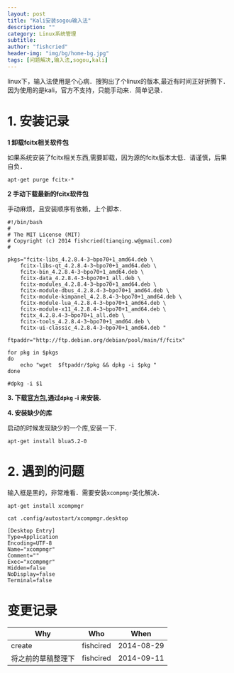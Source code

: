 ```yaml
---
layout: post
title: "Kali安装sogou输入法"
description: ""
category: Linux系统管理
subtitle:
author: "fishcried"
header-img: "img/bg/home-bg.jpg"
tags: [问题解决,输入法,sogou,kali]
---
```


linux下，输入法使用是个心病．搜狗出了个linux的版本,最近有时间正好折腾下．因为使用的是kali，官方不支持，只能手动来．简单记录．

# 1. 安装记录

**1 卸载fcitx相关软件包**

如果系统安装了fcitx相关东西,需要卸载，因为源的fcitx版本太低．请谨慎，后果自负．

	apt-get purge fcitx-*

**2 手动下载最新的fcitx软件包**

手动麻烦，且安装顺序有依赖，上个脚本．

	#!/bin/bash
	#
	# The MIT License (MIT)
	# Copyright (c) 2014 fishcried(tianqing.w@gmail.com)
	#
	
	pkgs="fcitx-libs_4.2.8.4-3~bpo70+1_amd64.deb \
		fcitx-libs-qt_4.2.8.4-3~bpo70+1_amd64.deb \
		fcitx-bin_4.2.8.4-3~bpo70+1_amd64.deb \
		fcitx-data_4.2.8.4-3~bpo70+1_all.deb \
		fcitx-modules_4.2.8.4-3~bpo70+1_amd64.deb \
		fcitx-module-dbus_4.2.8.4-3~bpo70+1_amd64.deb \
		fcitx-module-kimpanel_4.2.8.4-3~bpo70+1_amd64.deb \
		fcitx-module-lua_4.2.8.4-3~bpo70+1_amd64.deb \
		fcitx-module-x11_4.2.8.4-3~bpo70+1_amd64.deb \
		fcitx_4.2.8.4-3~bpo70+1_all.deb \
		fcitx-tools_4.2.8.4-3~bpo70+1_amd64.deb \
		fcitx-ui-classic_4.2.8.4-3~bpo70+1_amd64.deb "
	
	ftpaddr="http://ftp.debian.org/debian/pool/main/f/fcitx"
	
	for pkg in $pkgs
	do
		echo "wget  $ftpaddr/$pkg && dpkg -i $pkg "
	done
	
	#dpkg -i $1

**3. 下载[官方包](http://pinyin.sogou.com/linux/),通过`dpkg` -i 来安装.**

**4. 安装缺少的库**

启动的时候发现缺少的一个库,安装一下.

	apt-get install blua5.2-0

# 2. 遇到的问题

输入框是黑的，非常难看．需要安装`xcompmgr`美化解决．

	apt-get install xcompmgr
	
	cat .config/autostart/xcompmgr.desktop
	
	[Desktop Entry]
	Type=Application
	Encoding=UTF-8
	Name="xcompmgr"
	Comment=""
	Exec="xcompmgr"
	Hidden=false
	NoDisplay=false
	Terminal=false

# 变更记录

|Why | Who | When |
|----|-----|------|
|create|fishcired|2014-08-29 |
|将之前的草稿整理下|fishcired|2014-09-11 |

